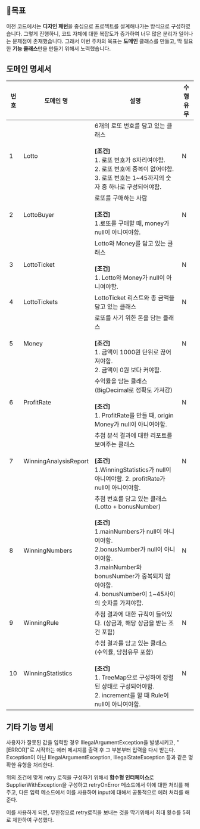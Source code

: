 ## 🥅목표

이전 코드에서는 **디자인 패턴**을 중심으로 프로젝트를 설계해나가는 방식으로 구성하였습니다. 그렇게 진행하니, 코드 자체에 대한 복잡도가 증가하여 너무 많은 분리가 일어나는 문제점이 존재했습니다. 그래서 이번
주차의 목표는 **도메인** 클래스를 만들고, 딱 필요한 **기능 클래스**만을 만들기 위해서 노력했습니다.

## 도메인 명세서

| 번호 | 도메인 명                 | 설명                                                                                                                                                                                                | 수행 유무 |
|----|-----------------------|---------------------------------------------------------------------------------------------------------------------------------------------------------------------------------------------------|-------|
| 1  | Lotto                 | 6개의 로또 번호를 담고 있는 클래스<br/><br/>**[조건]**<br/>1. 로또 번호가 6자리여야함.<br/>2. 로또 번호에 중복이 없어야함.<br/>3. 로또 번호는 1~45까지의 숫자 중 하나로 구성되어야함.                                                                            | N     |
| 2  | LottoBuyer            | 로또를 구매하는 사람<br/><br/>**[조건]**<br/>1.로또를 구매할 때, money가 null이 아니여야함.                                                                                                                                       | N     |
| 3  | LottoTicket           | Lotto와 Money를 담고 있는 클래스<br/><br/>**[조건]**<br/>1. Lotto와 Money가 null이 아니여야함.                                                                                                                              | N     |
| 4  | LottoTickets          | LottoTicket 리스트와 총 금액을 담고 있는 클래스                                                                                                                                                                  | N     |
| 5  | Money                 | 로또를 사기 위한 돈을 담는 클래스<br/><br/>**[조건]**<br/>1. 금액이 1000원 단위로 끊어져야함.<br/>2. 금액이 0원 보다 커야함.                                                                                                                  | N     |
| 6  | ProfitRate            | 수익률을 담는 클래스(BigDecimal로 정확도 가져감)<br/><br/>**[조건]**<br/>1. ProfitRate를 만들 때, origin Money가 null이 아니여야함.                                                                                                   | N     |
| 7  | WinningAnalysisReport | 추첨 분석 결과에 대한 리포트를 보여주는 클래스<br/><br/>**[조건]**<br/> 1.WinningStatistics가 null이 아니여야함. 2. profitRate가 null이 아니여야함.                                                                                          | N     |
| 8  | WinningNumbers        | 추첨 번호를 담고 있는 클래스 (Lotto + bonusNumber)<br/><br/>**[조건]**<br/>1.mainNumbers가 null이 아니여야함.<br/>2.bonusNumber가 null이 아니여야함.<br/>3.mainNumber와 bonusNumber가 중복되지 않아야함.<br/>4. bonusNumber이 1~45사이의 숫자를 가져야함. | N     |
| 9  | WinningRule           | 추첨 결과에 대한 규칙이 들어있다. (상금과, 해당 상금을 받는 조건 포함)                                                                                                                                                        | N     |
| 10 | WinningStatistics     | 추첨 결과를 담고 있는 클래스 (수익률, 당첨유무 포함)  <br/><br/>**[조건]**<br/>1. TreeMap으로 구성하여 정렬된 상태로 구성되어야함.<br/>2. increment를 할 때 Rule이 null이 아니여야함.                                                                       | N     |

## 기타 기능 명세
사용자가 잘못된 값을 입력할 경우 IllegalArgumentException을 발생시키고, "[ERROR]"로 시작하는 에러 메시지를 출력 후 그 부분부터 입력을 다시 받는다.
Exception이 아닌 IllegalArgumentException, IllegalStateException 등과 같은 명확한 유형을 처리한다.

위의 조건에 맞게 retry 로직을 구성하기 위해서 **함수형 인터페이스**로 SupplierWithException을 구성하고 retryOnError 메소드에서 이에 대한 처리를 해주고, 다른 입력 메소드에서 이를 사용하여 input에 대해서 공통적으로 에러 처리를 해준다.

이를 사용하게 되면, 무한정으로 retry로직을 보내는 것을 막기위해서 최대 횟수를 5회로 제한하여 구성했다.


